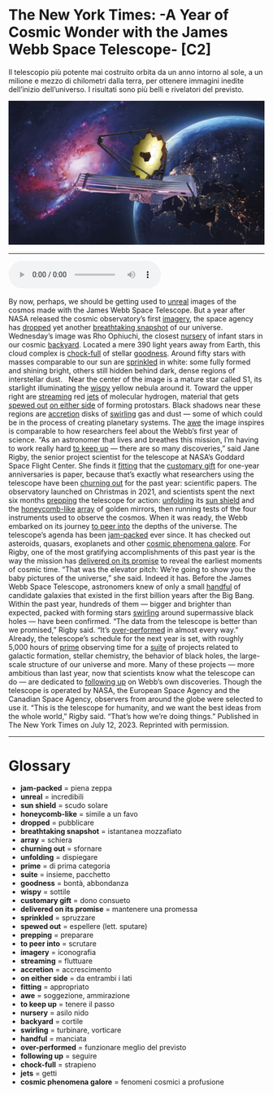 # The New York Times: -A Year of Cosmic Wonder with the James Webb Space Telescope-   [C2]

Il telescopio più potente mai costruito orbita da un anno intorno al sole, a un milione e mezzo di chilometri dalla terra, per ottenere immagini inedite dell’inizio dell’universo. I risultati sono più belli e rivelatori del previsto.

![](The%20New%20York%20Times%20-A%20Year%20of%20Cosmic%20Wonder%20with%20the%20James%20Webb%20Space%20Telescope-.jpg)

--------------

<div>
<audio controls autoplay>
    <source src="https:/raw.githubusercontent.com/dartie/speakup/main/2023-10/The%20New%20York%20Times%20-A%20Year%20of%20Cosmic%20Wonder%20with%20the%20James%20Webb%20Space%20Telescope-.mp3" type="audio/mpeg">
</audio>
</div>


By now, perhaps, we should be getting used to [unreal](## "incredibili") images of the cosmos made with the James Webb Space Telescope. But a year after NASA released the cosmic observatory’s first [imagery](## "iconografia"), the space agency has [dropped](## "pubblicare") yet another [breathtaking snapshot](## "istantanea mozzafiato") of our universe.
Wednesday’s image was Rho Ophiuchi, the closest [nursery](## "asilo nido") of infant stars in our cosmic [backyard](## "cortile"). Located a mere 390 light years away from Earth, this cloud complex is [chock-full](## "strapieno") of stellar [goodness](## "bontà, abbondanza").
Around fifty stars with masses comparable to our sun are [sprinkled](## "spruzzare") in white: some fully formed and shining bright, others still hidden behind dark, dense regions of interstellar dust.
 
Near the center of the image is a mature star called S1, its starlight illuminating the [wispy](## "sottile") yellow nebula around it. Toward the upper right are [streaming](## "fluttuare") red [jets](## "getti") of molecular hydrogen, material that gets [spewed out](## "espellere (lett. sputare)") [on either side](## "da entrambi i lati") of forming protostars. Black shadows near these regions are [accretion](## "accrescimento") disks of [swirling](## "turbinare, vorticare") gas and dust — some of which could be in the process of creating planetary systems.
The [awe](## "soggezione, ammirazione") the image inspires is comparable to how researchers feel about the Webb’s first year of science.
“As an astronomer that lives and breathes this mission, I’m having to work really hard [to keep up](## "tenere il passo") — there are so many discoveries,” said Jane Rigby, the senior project scientist for the telescope at NASA’s Goddard Space Flight Center. She finds it [fitting](## "appropriato") that the [customary gift](## "dono consueto") for one-year anniversaries is paper, because that’s exactly what researchers using the telescope have been [churning out](## "sfornare") for the past year: scientific papers.
The observatory launched on Christmas in 2021, and scientists spent the next six months [prepping](## "preparare") the telescope for action: [unfolding](## "dispiegare") its [sun shield](## "scudo solare") and the [honeycomb-like](## "simile a un favo") [array](## "schiera") of golden mirrors, then running tests of the four instruments used to observe the cosmos. When it was ready, the Webb embarked on its journey [to peer into](## "scrutare") the depths of the universe.
The telescope’s agenda has been [jam-packed](## "piena zeppa") ever since. It has checked out asteroids, quasars, exoplanets and other [cosmic phenomena galore](## "fenomeni cosmici a profusione"). For Rigby, one of the most gratifying accomplishments of this past year is the way the mission has [delivered on its promise](## "mantenere una promessa") to reveal the earliest moments of cosmic time.
“That was the elevator pitch: We’re going to show you the baby pictures of the universe,” she said.
Indeed it has. Before the James Webb Space Telescope, astronomers knew of only a small [handful](## "manciata") of candidate galaxies that existed in the first billion years after the Big Bang. Within the past year, hundreds of them — bigger and brighter than expected, packed with forming stars [swirling](## "turbinare, vorticare") around supermassive black holes — have been confirmed.
“The data from the telescope is better than we promised,” Rigby said. “It’s [over-performed](## "funzionare meglio del previsto") in almost every way.”
Already, the telescope’s schedule for the next year is set, with roughly 5,000 hours of [prime](## "di prima categoria") observing time for a [suite](## "insieme, pacchetto") of projects related to galactic formation, stellar chemistry, the behavior of black holes, the large-scale structure of our universe and more. Many of these projects — more ambitious than last year, now that scientists know what the telescope can do — are dedicated to [following up](## "seguire") on Webb’s own discoveries.
Though the telescope is operated by NASA, the European Space Agency and the Canadian Space Agency, observers from around the globe were selected to use it. “This is the telescope for humanity, and we want the best ideas from the whole world,” Rigby said. “That’s how we’re doing things.”
Published in The New York Times on July 12, 2023. Reprinted with permission. 

--------------

<div style = "display:block; clear:both; page-break-after:always;"></div>

# Glossary
* **jam-packed** = piena zeppa
* **unreal** = incredibili
* **sun shield** = scudo solare
* **honeycomb-like** = simile a un favo
* **dropped** = pubblicare
* **breathtaking snapshot** = istantanea mozzafiato
* **array** = schiera
* **churning out** = sfornare
* **unfolding** = dispiegare
* **prime** = di prima categoria
* **suite** = insieme, pacchetto
* **goodness** = bontà, abbondanza
* **wispy** = sottile
* **customary gift** = dono consueto
* **delivered on its promise** = mantenere una promessa
* **sprinkled** = spruzzare
* **spewed out** = espellere (lett. sputare)
* **prepping** = preparare
* **to peer into** = scrutare
* **imagery** = iconografia
* **streaming** = fluttuare
* **accretion** = accrescimento
* **on either side** = da entrambi i lati
* **fitting** = appropriato
* **awe** = soggezione, ammirazione
* **to keep up** = tenere il passo
* **nursery** = asilo nido
* **backyard** = cortile
* **swirling** = turbinare, vorticare
* **handful** = manciata
* **over-performed** = funzionare meglio del previsto
* **following up** = seguire
* **chock-full** = strapieno
* **jets** = getti
* **cosmic phenomena galore** = fenomeni cosmici a profusione
